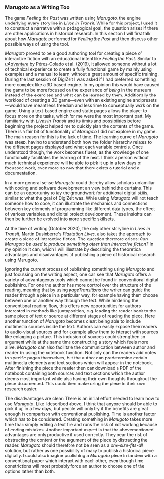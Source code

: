 ### Marugoto as a Writing Tool

The game *Feeling the Past* was written using *Marugoto*, the engine underlying every storyline in *Lives in Transit*. While for this project, I used it to construct a narrative with a pedagogical goal, the question arises if there are other applications in historical research. In this section I will first talk about how *Marugoto* performed for *Feeling the Past* and then discuss other possible ways of using the tool. 

*Marugoto* proved to be a good authoring tool for creating a piece of interactive fiction with an educational intent like *Feeling the Past*. Similar to [*uAdventure*](https://www.e-ucm.es/uadventure/) by Pérez-Colado et al. ([2019](bibliography.md#perez-colado-et-al-2019)), it allowed someone without a lot of technical experience to create a fully functional game by mainly using examples and a manual to learn, without a great amount of specific training. During the last session of DigiZeit I was asked if I had preferred something more complex like a 3D based engine. In my opinion this would have caused the game to be more focused on the experience of *being* in the museum instead of the exercises and what can be learned by them. Additionally the workload of creating a 3D game—even with an existing engine and presets—would have meant less freedom and less time to conceptually work on the game. Using a text-based engine and static pages allows the player to focus more on the tasks, which for me were the most important part. My familiarity with *Lives in Transit* and its limits and possibilities before beginning the project helped me to quickly plan the contents of the game. There is a fair bit of functionality of *Marugoto* I did not explore in my game. The main reason for this is the lack of time. The learning curve of *Marugoto* was steep, having to understand both how the folder hierarchy relates to the different pages displayed and what each variable controls. Once understood though, the work becomes fluent, as the knowledge of one functionality facilitates the learning of the next. I think a person without much technical experience will be able to pick it up in a few days of focussed work, even more so now that there exists a tutorial and a documentation. 

In a more general sense *Marugoto* could thereby allow scholars unfamiliar with coding and software development an view behind the curtains. This can be an opportunity to lay the groundwork for additional digital skills, similar to what the goal of DigiZeit was. While using *Marugoto* will not teach someone how to code, it can illustrate the mechanics and connections between key elements of programming like different data types, the effect of various variables, and digital project development. These insights can then be further be evolved into more specific skillsets. 

At the time of writing (October 2020), the only other storyline in *Lives in Transit*, Martin Dusinberre's *Plantation Lives*, also takes the approach to create a piece of interactive fiction. The question therefore arises: *Can Marugoto be used to produce something other than interactive fiction?* In my opinion it can, which I will illustrate by describing the theoretical advantages and disadvantages of publishing a piece of historical research using Marugoto.

Ignoring the current process of publishing something using *Marugoto* and just focussing on the writing aspect, one can see that *Marugoto* offers a variety of advantageous tools which cannot be found in conventional digital publishing. For one the author has more control over the structure of the reading, meaning that by using *pageTransitions* the writer can guide the reader through a piece in a particular way, for example having them choose between one or another way through the text. While hindering the conventional reading flow, this offers new opportunities for authors interested in methods like juxtaposition, e.g. leading the reader back to the same piece of text or source at different stages of reading the piece. Here another function of *Marugoto* becomes clear: being able to include multimedia sources inside the text. Authors can easily expose their readers to audio-visual sources and for example allow them to interact with sources like enlarging a picture. This inclusion of sources could strengthen an argument while at the same time constructing a story which feels more alive. *Marugoto* can also facilitate the communication between author and reader by using the notebook function. Not only can the readers add notes to specific pages themselves, but the author can predetermine certain multimedia elements and text sections which will appear in the notebook. After finishing the piece the reader then can download a PDF of the notebook containing both sources and text sections which the author deems most important while also having their own thoughts throughout the piece documented. This could then make using the piece in their own research easier.

The disadvantages are clear: There is an initial effort needed to learn how to use *Marugoto*. Like I described above, I think that anyone should be able to pick it up in a few days, but people will only try if the benefits are great enough in comparison with conventional publishing. Time is another factor which has to be considered. Creating something in *Marugoto* takes more time than simply editing a text file and runs the risk of not working because of coding mistakes. Another important aspect is that the abovementioned advantages are only productive if used correctly. They bear the risk of obstructing the content or the argument of the piece by distracting the reader. *Marugoto* should therefore not be seen as a *one-size-fits-all* solution, but rather as one possibility of many to publish a historical piece digitally. I could also imagine publishing a *Marugoto* piece in tandem with a conventional paper which interact with each other, even though time constrictions will most probably force an author to choose one of the options rather than both.
